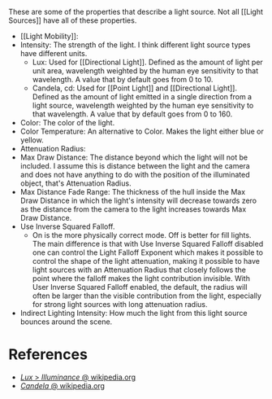 These are some of the properties that describe a light source.
Not all [[Light Sources]] have all of these properties.

- [[Light Mobility]]:
- Intensity: The strength of the light. I think different light source types have different units.
  - Lux: Used for [[Directional Light]]. Defined as the amount of light per unit area, wavelength weighted by the human eye sensitivity to that wavelength.  A value that by default goes from 0 to 10.
  - Candela, cd: Used for [[Point Light]] and [[Directional Light]]. Defined as the amount of light emitted in a single direction from a light source, wavelength weighted by the human eye sensitivity to that wavelength. A value that by default goes from 0 to 160.
- Color: The color of the light.
- Color Temperature: An alternative to Color. Makes the light either blue or yellow.
- Attenuation Radius: 
- Max Draw Distance: The distance beyond which the light will not be included. I assume this is distance between the light and the camera and does not have anything to do with the position of the illuminated object, that's Attenuation Radius.
- Max Distance Fade Range: The thickness of the hull inside the Max Draw Distance in which the light's intensity will decrease towards zero as the distance from the camera to the light increases towards Max Draw Distance.
- Use Inverse Squared Falloff.
  - On is the more physically correct mode. Off is better for fill lights. The main difference is that with Use Inverse Squared Falloff disabled one can control the Light Falloff Exponent which makes it possible to control the shape of the light attenuation, making it possible to have light sources with an Attenuation Radius that closely follows the point where the falloff makes the light contribution invisible. With User Inverse Squared Falloff enabled, the default, the radius will often be larger than the visible contribution from the light, especially for strong light sources with long attenuation radius.
- Indirect Lighting Intensity: How much the light from this light source bounces around the scene.


# References
- [_Lux_ > _Illuminance_ @ wikipedia.org](https://en.wikipedia.org/wiki/Lux#Illuminance)
- [_Candela_ @ wikipedia.org](https://en.wikipedia.org/wiki/Candela)

